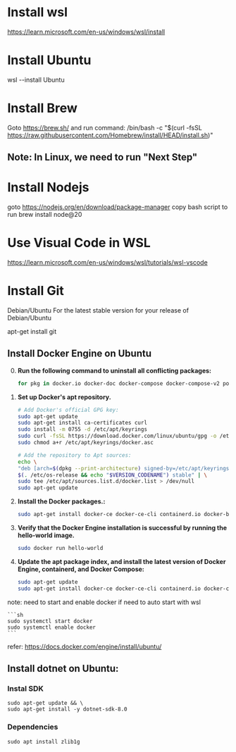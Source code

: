 # Install wsl 
https://learn.microsoft.com/en-us/windows/wsl/install

# Install Ubuntu
wsl --install Ubuntu

# Install Brew
Goto https://brew.sh/
and run command: 
/bin/bash -c "$(curl -fsSL https://raw.githubusercontent.com/Homebrew/install/HEAD/install.sh)"
## Note: In Linux, we need to run "Next Step"

# Install Nodejs

goto https://nodejs.org/en/download/package-manager 
copy bash script to run
brew install node@20

# Use Visual Code in WSL 
https://learn.microsoft.com/en-us/windows/wsl/tutorials/wsl-vscode

# Install Git
Debian/Ubuntu
For the latest stable version for your release of Debian/Ubuntu

apt-get install git

## Install Docker Engine on Ubuntu

0. **Run the following command to uninstall all conflicting packages:**

    ```sh
    for pkg in docker.io docker-doc docker-compose docker-compose-v2 podman-docker containerd runc; do sudo apt-get remove $pkg; done

    ```

1. **Set up Docker's apt repository.**
    ```sh
    # Add Docker's official GPG key:
    sudo apt-get update
    sudo apt-get install ca-certificates curl
    sudo install -m 0755 -d /etc/apt/keyrings
    sudo curl -fsSL https://download.docker.com/linux/ubuntu/gpg -o /etc/apt/keyrings/docker.asc
    sudo chmod a+r /etc/apt/keyrings/docker.asc

    # Add the repository to Apt sources:
    echo \
    "deb [arch=$(dpkg --print-architecture) signed-by=/etc/apt/keyrings/docker.asc] https://download.docker.com/linux/ubuntu \
    $(. /etc/os-release && echo "$VERSION_CODENAME") stable" | \
    sudo tee /etc/apt/sources.list.d/docker.list > /dev/null
    sudo apt-get update
    ```

2. **Install the Docker packages.:**
    ```sh
    sudo apt-get install docker-ce docker-ce-cli containerd.io docker-buildx-plugin docker-compose-plugin
    ```

3. **Verify that the Docker Engine installation is successful by running the hello-world image.**
    ```sh
    sudo docker run hello-world
    ```

4. **Update the apt package index, and install the latest version of Docker Engine, containerd, and Docker Compose:**
    ```sh
    sudo apt-get update
    sudo apt-get install docker-ce docker-ce-cli containerd.io docker-compose-plugin
    ```

note: need to start and enable docker if need to auto start with wsl

    ```sh
    sudo systemctl start docker
    sudo systemctl enable docker
    ```
refer: https://docs.docker.com/engine/install/ubuntu/

## **Install dotnet on Ubuntu:**
### **Instal SDK**

    
    sudo apt-get update && \
    sudo apt-get install -y dotnet-sdk-8.0
    
### **Dependencies**

    
    sudo apt install zlib1g
    
